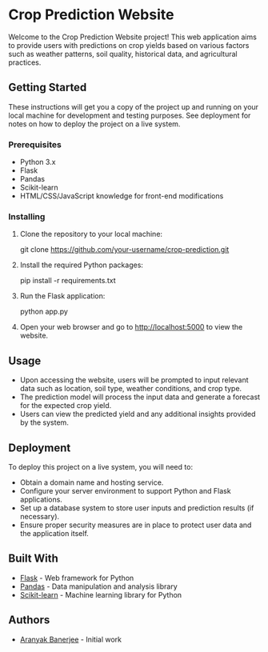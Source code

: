 # Crop Prediction Website
Welcome to the Crop Prediction Website project! This web application aims to provide users with predictions on crop yields based on various factors such as weather patterns, soil quality, historical data, and agricultural practices.

## Getting Started

These instructions will get you a copy of the project up and running on your local machine for development and testing purposes. See deployment for notes on how to deploy the project on a live system.

### Prerequisites

- Python 3.x
- Flask
- Pandas
- Scikit-learn
- HTML/CSS/JavaScript knowledge for front-end modifications

### Installing

1. Clone the repository to your local machine:


    git clone https://github.com/your-username/crop-prediction.git


2. Install the required Python packages:


    pip install -r requirements.txt


3. Run the Flask application:


    python app.py


4. Open your web browser and go to [http://localhost:5000](http://localhost:5000) to view the website.

## Usage

- Upon accessing the website, users will be prompted to input relevant data such as location, soil type, weather conditions, and crop type.
- The prediction model will process the input data and generate a forecast for the expected crop yield.
- Users can view the predicted yield and any additional insights provided by the system.

## Deployment

To deploy this project on a live system, you will need to:

- Obtain a domain name and hosting service.
- Configure your server environment to support Python and Flask applications.
- Set up a database system to store user inputs and prediction results (if necessary).
- Ensure proper security measures are in place to protect user data and the application itself.

## Built With

- [Flask](https://flask.palletsprojects.com/en/2.1.x/) - Web framework for Python
- [Pandas](https://pandas.pydata.org/) - Data manipulation and analysis library
- [Scikit-learn](https://scikit-learn.org/) - Machine learning library for Python

## Authors

- [Aranyak Banerjee](https://github.com/aranyak1010) - Initial work
